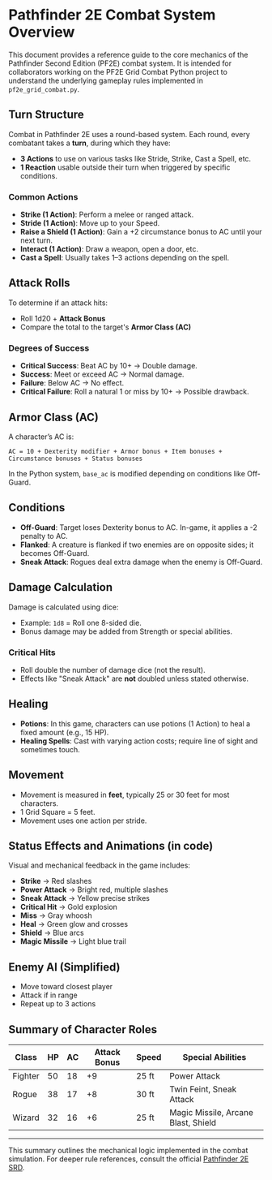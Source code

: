 
# Pathfinder 2E Combat System Overview

This document provides a reference guide to the core mechanics of the Pathfinder Second Edition (PF2E) combat system. It is intended for collaborators working on the PF2E Grid Combat Python project to understand the underlying gameplay rules implemented in `pf2e_grid_combat.py`.

## Turn Structure

Combat in Pathfinder 2E uses a round-based system. Each round, every combatant takes a **turn**, during which they have:

- **3 Actions** to use on various tasks like Stride, Strike, Cast a Spell, etc.
- **1 Reaction** usable outside their turn when triggered by specific conditions.

### Common Actions
- **Strike (1 Action)**: Perform a melee or ranged attack.
- **Stride (1 Action)**: Move up to your Speed.
- **Raise a Shield (1 Action)**: Gain a +2 circumstance bonus to AC until your next turn.
- **Interact (1 Action)**: Draw a weapon, open a door, etc.
- **Cast a Spell**: Usually takes 1–3 actions depending on the spell.

## Attack Rolls

To determine if an attack hits:
- Roll 1d20 + **Attack Bonus**
- Compare the total to the target's **Armor Class (AC)**

### Degrees of Success
- **Critical Success**: Beat AC by 10+ → Double damage.
- **Success**: Meet or exceed AC → Normal damage.
- **Failure**: Below AC → No effect.
- **Critical Failure**: Roll a natural 1 or miss by 10+ → Possible drawback.

## Armor Class (AC)

A character’s AC is:
```
AC = 10 + Dexterity modifier + Armor bonus + Item bonuses + Circumstance bonuses + Status bonuses
```

In the Python system, `base_ac` is modified depending on conditions like Off-Guard.

## Conditions

- **Off-Guard**: Target loses Dexterity bonus to AC. In-game, it applies a -2 penalty to AC.
- **Flanked**: A creature is flanked if two enemies are on opposite sides; it becomes Off-Guard.
- **Sneak Attack**: Rogues deal extra damage when the enemy is Off-Guard.

## Damage Calculation

Damage is calculated using dice:
- Example: `1d8` = Roll one 8-sided die.
- Bonus damage may be added from Strength or special abilities.

### Critical Hits
- Roll double the number of damage dice (not the result).
- Effects like "Sneak Attack" are **not** doubled unless stated otherwise.

## Healing

- **Potions**: In this game, characters can use potions (1 Action) to heal a fixed amount (e.g., 15 HP).
- **Healing Spells**: Cast with varying action costs; require line of sight and sometimes touch.

## Movement

- Movement is measured in **feet**, typically 25 or 30 feet for most characters.
- 1 Grid Square = 5 feet.
- Movement uses one action per stride.

## Status Effects and Animations (in code)

Visual and mechanical feedback in the game includes:
- **Strike** → Red slashes
- **Power Attack** → Bright red, multiple slashes
- **Sneak Attack** → Yellow precise strikes
- **Critical Hit** → Gold explosion
- **Miss** → Gray whoosh
- **Heal** → Green glow and crosses
- **Shield** → Blue arcs
- **Magic Missile** → Light blue trail

## Enemy AI (Simplified)
- Move toward closest player
- Attack if in range
- Repeat up to 3 actions

## Summary of Character Roles

| Class   | HP  | AC | Attack Bonus | Speed | Special Abilities |
|---------|-----|----|--------------|--------|-------------------|
| Fighter | 50  | 18 | +9           | 25 ft  | Power Attack      |
| Rogue   | 38  | 17 | +8           | 30 ft  | Twin Feint, Sneak Attack |
| Wizard  | 32  | 16 | +6           | 25 ft  | Magic Missile, Arcane Blast, Shield |

---

This summary outlines the mechanical logic implemented in the combat simulation. For deeper rule references, consult the official [Pathfinder 2E SRD](https://2e.aonprd.com/Rules.aspx).
